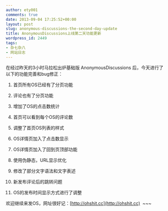 ```yaml
---
author: ety001
comments: true
date: 2013-09-04 17:25:52+00:00
layout: post
slug: anonymous-discussions-the-second-day-update
title: AnonymousDiscussions上线第二天功能更新
wordpress_id: 2449
tags:
- 杂七杂八
- 网站日志
---
```


在经过昨天的3小时马拉松出炉基础版 AnonymousDiscussions 后，今天进行了以下的功能完善和bug修正：

  1. 首页所有OS已经有了分页功能


  2. 评论也有了分页功能


  3. 增加了OS的点击数统计


  4. 首页可以看到每个OS的评论数


  5. 调整了首页OS列表的样式


  6. OS详情页加入了点击数显示


  7. OS详情页加入了回到页顶部功能


  8. 使用伪静态，URL显示优化


  9. 修改了部分文字语法和文字表述


  10. 新发布评论后的跳转问题


  11. OS的发布时间显示方式进行了调整

欢迎继续来发OS，网址很好记：[http://ohshit.cc](http://ohshit.cc)  ~~~

